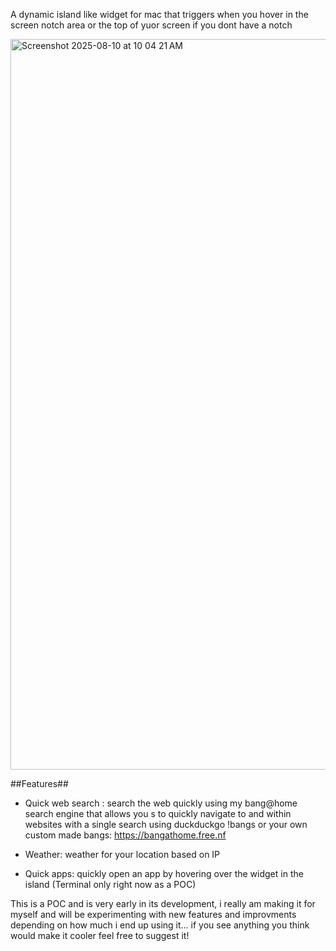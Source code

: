 A dynamic island like widget for mac that triggers when you hover in the screen notch area or the top of yuor screen if you dont have a notch



<img width="1800" height="1169" alt="Screenshot 2025-08-10 at 10 04 21 AM" src="https://github.com/user-attachments/assets/9f632a72-2a3d-4e65-99ea-e1919f8ea6f9" />


##Features##

- Quick web search : search the web quickly using my bang@home search engine that allows you s to quickly navigate to and within
  websites with a single search using duckduckgo !bangs or your own custom made bangs: https://bangathome.free.nf

- Weather: weather for your location based on IP
- Quick apps: quickly open an app by hovering over the widget in the island (Terminal only right now as a POC)

This is a POC and is very early in its development, i really am making it for myself and will be experimenting with new features and improvments 
depending on how much i end up using it... if you see anything you think would make it cooler feel free to suggest it! 


